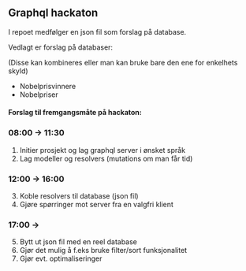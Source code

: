 ## Graphql hackaton

I repoet medfølger en json fil som forslag på database.

Vedlagt er forslag på databaser:

(Disse kan kombineres eller man kan bruke bare den ene for enkelhets skyld)
- Nobelprisvinnere 
- Nobelpriser

#### Forslag til fremgangsmåte på hackaton:

### 08:00 -> 11:30

1. Initier prosjekt og lag graphql server i ønsket språk
2. Lag modeller og resolvers (mutations om man får tid)

### 12:00 -> 16:00

3. Koble resolvers til database (json fil)
4. Gjøre spørringer mot server fra en valgfri klient

### 17:00 ->

5. Bytt ut json fil med en reel database
6. Gjør det mulig å f.eks bruke filter/sort funksjonalitet
7. Gjør evt. optimaliseringer